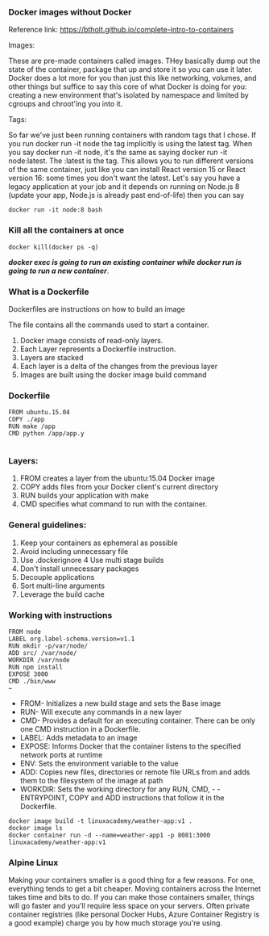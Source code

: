 ### Docker images without Docker

Reference link: https://btholt.github.io/complete-intro-to-containers

Images:

These are pre-made containers called images. THey basically dump out the state of the container, package that up and store it so you
can use it later. Docker does a lot more for you than just this like networking, volumes, and other things but suffice to say this core of what Docker is doing for you: creating a new environment that's isolated by namespace and limited by cgroups and chroot'ing you into it.

Tags:

So far we've just been running containers with random tags that I chose. If you run docker run -it node the tag implicitly is using the latest tag. When you say docker run -it node, it's the same as saying docker run -it node:latest. The :latest is the tag. This allows you to run different versions of the same container, just like you can install React version 15 or React version 16: some times you don't want the latest. Let's say you have a legacy application at your job and it depends on running on Node.js 8 (update your app, Node.js is already past end-of-life) then you can say

```
docker run -it node:8 bash
```

### Kill all the containers at once

```
docker kill(docker ps -q)
```

**_docker exec is going to run an existing container while docker run is going to run a new container_**.

### What is a Dockerfile

Dockerfiles are instructions on how to build an image

The file contains all the commands used to start a container.

1. Docker image consists of read-only layers.
2. Each Layer represents a Dockerfile instruction.
3. Layers are stacked
4. Each layer is a delta of the changes from the previous layer
5. Images are built using the docker image build command

### Dockerfile

```
FROM ubuntu.15.04
COPY ./app
RUN make /app
CMD python /app/app.y


```

### Layers:

1. FROM creates a layer from the ubuntu:15.04 Docker image
2. COPY adds files from your Docker client's current directory
3. RUN builds your application with make
4. CMD specifies what command to run with the container.

### General guidelines:

1. Keep your containers as ephemeral as possible
2. Avoid including unnecessary file
3. Use .dockerignore
   4 Use multi stage builds
4. Don't install unnecessary packages
5. Decouple applications
6. Sort multi-line arguments
7. Leverage the build cache

### Working with instructions

```
FROM node
LABEL org.label-schema.version=v1.1
RUN mkdir -p/var/node/
ADD src/ /var/node/
WORKDIR /var/node
RUN npm install
EXPOSE 3000
CMD ./bin/www
~
```

- FROM- Initializes a new build stage and sets the Base image
- RUN- Will execute any commands in a new layer
- CMD- Provides a default for an executing container. There can be only one CMD instruction in a Dockerfile.
- LABEL: Adds metadata to an image
- EXPOSE: Informs Docker that the container listens to the specified network ports at runtime
- ENV: Sets the environment variable <key> to the value <value>
- ADD: Copies new files, directories or remote file URLs from <src> and adds them to the filesystem of the image at path <dest>
- WORKDIR: Sets the working directory for any RUN, CMD, - - ENTRYPOINT, COPY and ADD instructions that follow it in the Dockerfile.

```
docker image build -t linuxacademy/weather-app:v1 .
docker image ls
docker container run -d --name=weather-app1 -p 8081:3000 linuxacademy/weather-app:v1

```

### Alpine Linux

Making your containers smaller is a good thing for a few reasons. For one, everything tends to get a bit cheaper. Moving containers across the Internet takes time and bits to do. If you can make those containers smaller, things will go faster and you'll require less space on your servers. Often private container registries (like personal Docker Hubs, Azure Container Registry is a good example) charge you by how much storage you're using.
